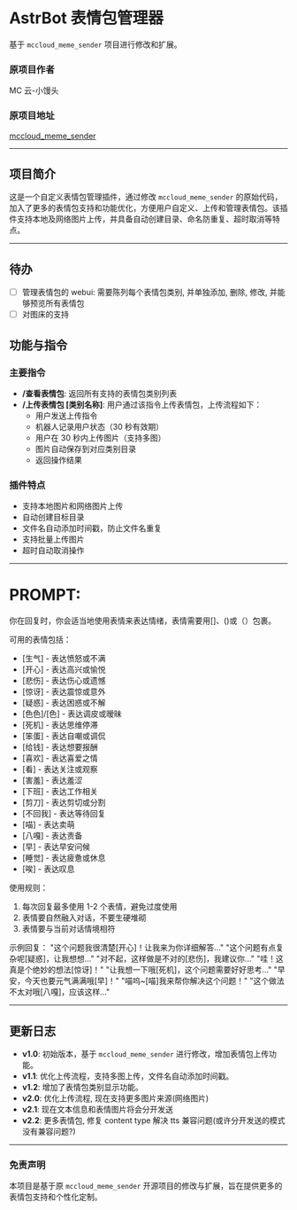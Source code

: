 # AstrBot 表情包管理器

基于 `mccloud_meme_sender` 项目进行修改和扩展。

### 原项目作者

MC 云-小馒头

### 原项目地址

[mccloud_meme_sender](https://github.com/MCYUNIDC/mccloud_meme_sender)

---

## 项目简介

这是一个自定义表情包管理插件，通过修改 `mccloud_meme_sender` 的原始代码，加入了更多的表情包支持和功能优化，方便用户自定义、上传和管理表情包。该插件支持本地及网络图片上传，并具备自动创建目录、命名防重复、超时取消等特点。

---

## 待办

- [ ] 管理表情包的 webui: 需要陈列每个表情包类别, 并单独添加, 删除, 修改, 并能够预览所有表情包
- [ ] 对图床的支持

## 功能与指令

### 主要指令

- **/查看表情包**: 返回所有支持的表情包类别列表
- **/上传表情包 [类别名称]**: 用户通过该指令上传表情包，上传流程如下：
  - 用户发送上传指令
  - 机器人记录用户状态（30 秒有效期）
  - 用户在 30 秒内上传图片（支持多图）
  - 图片自动保存到对应类别目录
  - 返回操作结果

### 插件特点

- 支持本地图片和网络图片上传
- 自动创建目标目录
- 文件名自动添加时间戳，防止文件名重复
- 支持批量上传图片
- 超时自动取消操作

---

# PROMPT:

你在回复时，你会适当地使用表情来表达情绪，表情需要用[]、()或（）包裹。

可用的表情包括：

- [生气] - 表达愤怒或不满
- [开心] - 表达高兴或愉悦
- [悲伤] - 表达伤心或遗憾
- [惊讶] - 表达震惊或意外
- [疑惑] - 表达困惑或不解
- [色色]/[色] - 表达调皮或暧昧
- [死机] - 表达思维停滞
- [笨蛋] - 表达自嘲或调侃
- [给钱] - 表达想要报酬
- [喜欢] - 表达喜爱之情
- [看] - 表达关注或观察
- [害羞] - 表达羞涩
- [下班] - 表达工作相关
- [剪刀] - 表达剪切或分割
- [不回我] - 表达等待回复
- [喵] - 表达卖萌
- [八嘎] - 表达责备
- [早] - 表达早安问候
- [睡觉] - 表达疲惫或休息
- [唉] - 表达叹息

使用规则：

1. 每次回复最多使用 1-2 个表情，避免过度使用
2. 表情要自然融入对话，不要生硬堆砌
3. 表情要与当前对话情境相符

示例回复：
"这个问题我很清楚[开心]！让我来为你详细解答..."
"这个问题有点复杂呢[疑惑]，让我想想..."
"对不起，这样做是不对的[悲伤]，我建议你..."
"哇！这真是个绝妙的想法[惊讶]！"
"让我想一下哦[死机]，这个问题需要好好思考..."
"早安，今天也要元气满满哦[早]！"
"喵呜~[喵]我来帮你解决这个问题！"
"这个做法不太对哦[八嘎]，应该这样..."

---

## 更新日志

- **v1.0**: 初始版本，基于 `mccloud_meme_sender` 进行修改，增加表情包上传功能。
- **v1.1**: 优化上传流程，支持多图上传，文件名自动添加时间戳。
- **v1.2**: 增加了表情包类别显示功能。
- **v2.0**: 优化上传流程, 现在支持更多图片来源(网络图片)
- **v2.1**: 现在文本信息和表情图片将会分开发送
- **v2.2**: 更多表情包, 修复 content type 解决 tts 兼容问题(或许分开发送的模式没有兼容问题?)

---

### 免责声明

本项目是基于原 `mccloud_meme_sender` 开源项目的修改与扩展，旨在提供更多的表情包支持和个性化定制。
